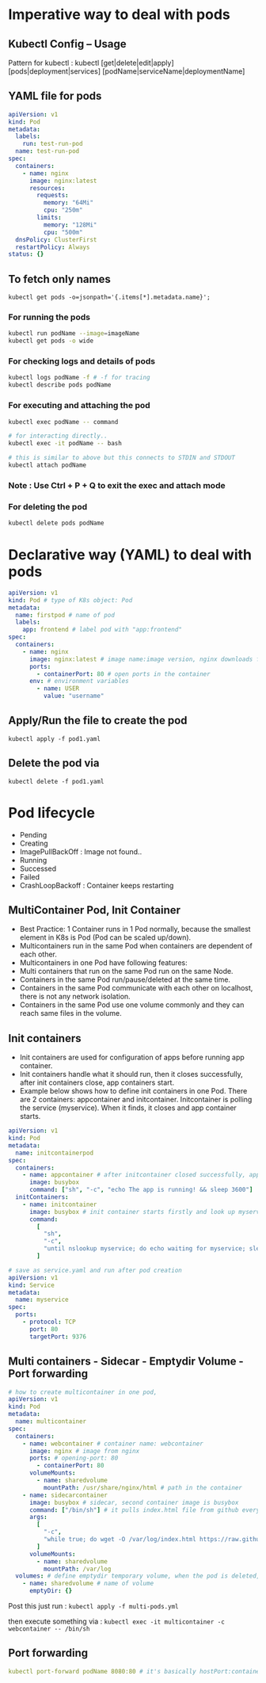 # Imperative way to deal with pods

## Kubectl Config – Usage

Pattern for kubectl : kubectl [get|delete|edit|apply] [pods|deployment|services] [podName|serviceName|deploymentName]

## YAML file for pods

```yml
apiVersion: v1
kind: Pod
metadata:
  labels:
    run: test-run-pod
  name: test-run-pod
spec:
  containers:
    - name: nginx
      image: nginx:latest
      resources:
        requests:
          memory: "64Mi"
          cpu: "250m"
        limits:
          memory: "128Mi"
          cpu: "500m"
  dnsPolicy: ClusterFirst
  restartPolicy: Always
status: {}
```

## To fetch only names

`kubectl get pods -o=jsonpath='{.items[*].metadata.name}';`

### For running the pods

```bash
kubectl run podName --image=imageName
kubectl get pods -o wide
```

### For checking logs and details of pods

```bash
kubectl logs podName -f # -f for tracing
kubectl describe pods podName
```

### For executing and attaching the pod

```bash
kubectl exec podName -- command

# for interacting directly..
kubectl exec -it podName -- bash

# this is similar to above but this connects to STDIN and STDOUT
kubectl attach podName
```

### Note : Use Ctrl + P + Q to exit the exec and attach mode

### For deleting the pod

```bash
kubectl delete pods podName
```

# Declarative way (YAML) to deal with pods

```yml
apiVersion: v1
kind: Pod # type of K8s object: Pod
metadata:
  name: firstpod # name of pod
  labels:
    app: frontend # label pod with "app:frontend"
spec:
  containers:
    - name: nginx
      image: nginx:latest # image name:image version, nginx downloads from DockerHub
      ports:
        - containerPort: 80 # open ports in the container
      env: # environment variables
        - name: USER
          value: "username"
```

## Apply/Run the file to create the pod

`kubectl apply -f pod1.yaml`

## Delete the pod via

`kubectl delete -f pod1.yaml`

# Pod lifecycle

- Pending
- Creating
- ImagePullBackOff : Image not found..
- Running
- Successed
- Failed
- CrashLoopBackoff : Container keeps restarting

## MultiContainer Pod, Init Container

- Best Practice: 1 Container runs in 1 Pod normally, because the smallest element in K8s is Pod (Pod can be scaled up/down).
- Multicontainers run in the same Pod when containers are dependent of each other.
- Multicontainers in one Pod have following features:
- Multi containers that run on the same Pod run on the same Node.
- Containers in the same Pod run/pause/deleted at the same time.
- Containers in the same Pod communicate with each other on localhost, there is not any network isolation.
- Containers in the same Pod use one volume commonly and they can reach same files in the volume.

## Init containers

- Init containers are used for configuration of apps before running app container.
- Init containers handle what it should run, then it closes successfully, after init containers close, app containers start.
- Example below shows how to define init containers in one Pod. There are 2 containers: appcontainer and initcontainer. Initcontainer is polling the service (myservice). When it finds, it closes and app container starts.

```yaml
apiVersion: v1
kind: Pod
metadata:
  name: initcontainerpod
spec:
  containers:
    - name: appcontainer # after initcontainer closed successfully, appcontainer starts.
      image: busybox
      command: ["sh", "-c", "echo The app is running! && sleep 3600"]
  initContainers:
    - name: initcontainer
      image: busybox # init container starts firstly and look up myservice is up or not in every 2 seconds, if there is myservice available, initcontainer closes.
      command:
        [
          "sh",
          "-c",
          "until nslookup myservice; do echo waiting for myservice; sleep 2; done",
        ]
```

```yml
# save as service.yaml and run after pod creation
apiVersion: v1
kind: Service
metadata:
  name: myservice
spec:
  ports:
    - protocol: TCP
      port: 80
      targetPort: 9376
```

## Multi containers - Sidecar - Emptydir Volume - Port forwarding

```yml
# how to create multicontainer in one pod,
apiVersion: v1
kind: Pod
metadata:
  name: multicontainer
spec:
  containers:
    - name: webcontainer # container name: webcontainer
      image: nginx # image from nginx
      ports: # opening-port: 80
        - containerPort: 80
      volumeMounts:
        - name: sharedvolume
          mountPath: /usr/share/nginx/html # path in the container
    - name: sidecarcontainer
      image: busybox # sidecar, second container image is busybox
      command: ["/bin/sh"] # it pulls index.html file from github every 15 seconds
      args:
        [
          "-c",
          "while true; do wget -O /var/log/index.html https://raw.githubusercontent.com/omerbsezer/Fast-Kubernetes/main/index.html; sleep 15; done",
        ]
      volumeMounts:
        - name: sharedvolume
          mountPath: /var/log
  volumes: # define emptydir temporary volume, when the pod is deleted, volume also deleted
    - name: sharedvolume # name of volume
      emptyDir: {}
```

Post this just run : `kubectl apply -f multi-pods.yml`

then execute something via : `kubectl exec -it multicontainer -c webcontainer -- /bin/sh`

## Port forwarding

```yaml
kubectl port-forward podName 8080:80 # it's basically hostPort:containerPort
```
